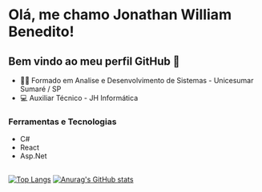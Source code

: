 # Olá, me chamo Jonathan William Benedito!

## Bem vindo ao meu perfil GitHub 👋
- 👩‍🏫 Formado em Analise e Desenvolvimento de Sistemas - Unicesumar Sumaré / SP
- 💻 Auxiliar Técnico - JH Informática

### Ferramentas e Tecnologias
- C#
- React
- Asp.Net

## 
[![Top Langs](https://github-readme-stats.vercel.app/api/top-langs/?username=anuraghazra&exclude_repo=github-readme-stats&theme=github_dark&layout=compact)](https://github.com/jonathanBenedito)
[![Anurag's GitHub stats](https://github-readme-stats.vercel.app/api?username=jonathanBenedito&theme=github_dark&layout=compact)](https://github.com/jonathanBenedito)
